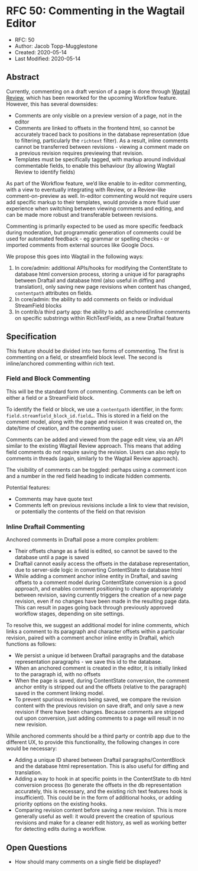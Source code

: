 # RFC 50: Commenting in the Wagtail Editor

* RFC: 50
* Author: Jacob Topp-Mugglestone
* Created: 2020-05-14
* Last Modified: 2020-05-14

## Abstract

Currently, commenting on a draft version of a page is done through [Wagtail Review](https://github.com/wagtail/wagtail-review/), which has been reworked for the upcoming Workflow feature. However, this has several downsides:

- Comments are only visible on a preview version of a page, not in the editor
- Comments are linked to offsets in the frontend html, so cannot be accurately traced back to positions in the database representation (due to filtering, particularly the `richtext` filter). As a result, inline comments cannot be transferred between revisions - viewing a comment made on a previous revision requires previewing that revision.
- Templates must be specifically tagged, with markup around individual commentable fields, to enable this behaviour (by allowing Wagtail Review to identify fields)

As part of the Workflow feature, we’d like enable to in-editor commenting, with a view to eventually integrating with Review, or a Review-like comment-on-preview as well. In-editor commenting would not require users add specific markup to their templates, would provide a more fluid user experience when switching between viewing comments and editing, and can be made more robust and transferable between revisions.

Commenting is primarily expected to be used as more specific feedback during moderation, but programmatic generation of comments could be used for automated feedback - eg grammar or spelling checks - or imported comments from external sources like Google Docs. 

We propose this goes into Wagtail in the following ways:
1. In core/admin: additional APIs/hooks for modifying the ContentState to database html conversion process, storing a unique id for paragraphs between Draftail and database html (also useful in diffing and translation), only saving new page revisions when content has changed, `contentpath` attributes
on fields.
2. In core/admin: the ability to add comments on fields or individual StreamField blocks
3. In contrib/a third party app: the ability to add anchored/inline comments on specific substrings within RichTextFields, as a new Draftail feature

## Specification

This feature should be divided into two forms of commenting. The first is commenting on a field, or streamfield block level. The second is inline/anchored commenting within rich text.

### Field and Block Commenting

This will be the standard form of commenting. Comments can be left on either a field or a StreamField block.

To identify the field or block, we use a `contentpath` identifier, in the form: `field.streamfield_block_id.field…`. This is stored
in a field on the comment model, along with the page and revision it was created on, the date/time of creation, and the commenting user.

Comments can be added and viewed from the page edit view, via an API similar to the existing Wagtail Review approach. This means that adding field comments do not require saving the revision. Users can also reply to comments in threads (again, similarly to the Wagtail Review approach).

The visibility of comments can be toggled: perhaps using a comment icon and a number in the red field heading to indicate hidden comments.

Potential features:
- Comments may have quote text
- Comments left on previous revisions include a link to view that revision, or potentially the contents of the field on that revision


### Inline Draftail Commenting

Anchored comments in Draftail pose a more complex problem:
- Their offsets change as a field is edited, so cannot be saved to the database until a page is saved
- Draftail cannot easily access the offsets in the database representation, due to server-side logic in converting ContentState to database html
- While adding a comment anchor inline entity in Draftail, and saving offsets to a comment model during ContentState conversion is a good approach, and enables comment positioning to change appropriately between revision, saving currently triggers the creation of a new page revision, even if no changes have been made in the resulting page data. This can result in pages going back through previously approved workflow stages, depending on site settings.

To resolve this, we suggest an additional model for inline comments, which links a comment to its paragraph and character offsets within a particular revision, paired with a comment anchor inline entity in Draftail, which functions as follows:
- We persist a unique id between Draftail paragraphs and the database representation paragraphs - we save this id to the database.
- When an anchored comment is created in the editor, it is initially linked to the paragraph id, with no offsets
- When the page is saved, during ContentState conversion, the comment anchor entity is stripped out and the offsets (relative to the paragraph) saved in the comment linking model.
- To prevent spurious revisions being saved, we compare the revision content with the previous revision on save draft, and only save a new revision if there have been changes. Because comments are stripped out upon conversion, just adding comments to a page will result in no new revision.

While anchored comments should be a third party or contrib app due to the different UX, to provide this functionality, the following changes in core would be necessary:
- Adding a unique ID shared between Draftail paragraphs/ContentBlock and the database html representation.  This is also useful for diffing and translation.
- Adding a way to hook in at specific points in the ContentState to db html conversion process (to generate the offsets in the db representation accurately, this is necessary, and the existing rich text features hook is insufficient). This could be in the form of additional hooks, or adding priority options on the existing hooks.
- Comparing revision content before saving a new revision. This is more generally useful as well: it would prevent the creation of spurious revisions and make for a cleaner edit history, as well as working better for detecting edits during a workflow.


## Open Questions

- How should many comments on a single field be displayed?
